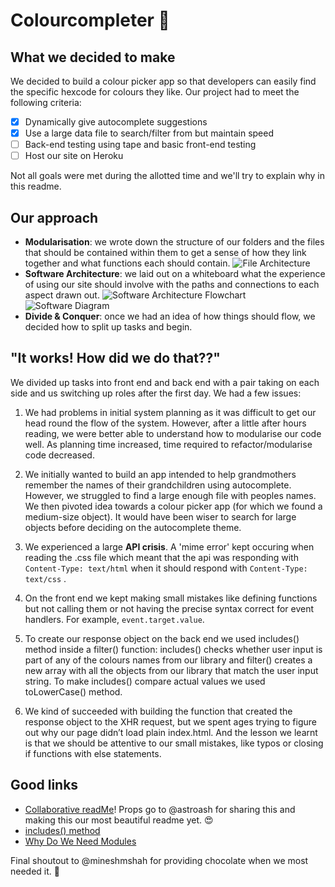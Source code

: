 # Colourcompleter :rainbow:

## What we decided to make

We decided to build a colour picker app so that developers can easily find the specific hexcode for colours they like. Our project had to meet the following criteria:

- [x] Dynamically give autocomplete suggestions
- [x] Use a large data file to search/filter from but maintain speed
- [ ] Back-end testing using tape and basic front-end testing
- [ ] Host our site on Heroku

Not all goals were met during the allotted time and we'll try to explain why in this readme. 

## Our approach
* **Modularisation**: we wrote down the structure of our folders and the files that should be contained within them to get a sense of how they link together and what functions each should contain.
![File Architecture](https://files.gitter.im/foundersandcoders/Team-AmAlConYah/I6si/IMG_1665.JPG)
* **Software Architecture**: we laid out on a whiteboard what the experience of using our site should involve with the paths and connections to each aspect drawn out.
![Software Architecture Flowchart](https://files.gitter.im/foundersandcoders/Team-AmAlConYah/cHyx/node_littleFACt.png)
![Software Diagram](https://files.gitter.im/foundersandcoders/Team-AmAlConYah/7HFX/Untitled-Diagram.jpg)
* **Divide & Conquer**: once we had an idea of how things should flow, we decided how to split up tasks and begin.

## "It works! How did we do that??"

We divided up tasks into front end and back end with a pair taking on each side and us switching up roles after the first day. We had a few issues: 

1. We had problems in initial system planning as it was difficult to get our head round the flow of the system. However, after a little after hours reading, we were better able to understand how to modularise our code well. As planning time increased, time required to refactor/modularise code decreased.

1. We initially wanted to build an app intended to help grandmothers remember the names of their grandchildren using autocomplete. However, we struggled to find a large enough file with peoples names. We then pivoted idea towards a colour picker app (for which we found a medium-size object). It would have been wiser to search for large objects before deciding on the autocomplete theme. 

1. We experienced a large **API crisis**. A 'mime error' kept occuring when reading the .css file which meant that the api was responding with `Content-Type: text/html` when it should respond with `Content-Type: text/css` . 

1. On the front end we kept making small mistakes like defining functions but not calling them or not having the precise syntax correct for event handlers. For example, `event.target.value`.

1. To create our response object on the back end we used includes() method inside a filter() function: includes() checks whether user input is part of any of the colours names from our library and filter() creates a new array with all the objects from our library that match the user input string. To make includes() compare actual values we used toLowerCase() method.

1. We kind of succeeded with building the function that created the response object to the XHR request, but we spent ages trying to figure out why our page didn’t load plain index.html. And the lesson we learnt is that we should be attentive to our small mistakes, like typos or closing if functions with else statements. 

## Good links
* [Collaborative readMe](https://hackmd.io/)! Props go to @astroash for sharing this and making this our most beautiful readme yet. :heart_eyes:
* [includes() method](https://developer.mozilla.org/en/docs/Web/JavaScript/Reference/Global_Objects/String/includes)
* [Why Do We Need Modules](http://requirejs.org/docs/why.html)

Final shoutout to @mineshmshah for providing chocolate when we most needed it. :chocolate_bar:



